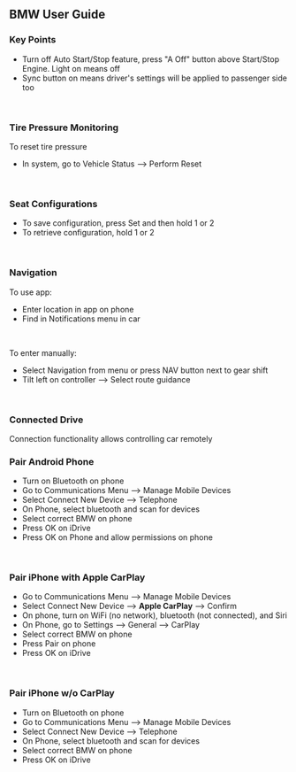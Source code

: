 ## BMW User Guide

### Key Points
* Turn off Auto Start/Stop feature, press "A Off" button above Start/Stop Engine. Light on means off
* Sync button on means driver's settings will be applied to passenger side too
<br />

### Tire Pressure Monitoring
To reset tire pressure
* In system, go to Vehicle Status --> Perform Reset
<br />

### Seat Configurations
* To save configuration, press Set and then hold 1 or 2
* To retrieve configuration, hold 1 or 2
<br />

### Navigation
To use app:
* Enter location in app on phone
* Find in Notifications menu in car
<br />

To enter manually:
* Select Navigation from menu or press NAV button next to gear shift
* Tilt left on controller --> Select route guidance
<br />

### Connected Drive
Connection functionality allows controlling car remotely
<br />

### Pair Android Phone
* Turn on Bluetooth on phone
* Go to Communications Menu --> Manage Mobile Devices
* Select Connect New Device --> Telephone
* On Phone, select bluetooth and scan for devices
* Select correct BMW on phone
* Press OK on iDrive
* Press OK on Phone and allow permissions on phone
<br />

### Pair iPhone with Apple CarPlay
* Go to Communications Menu --> Manage Mobile Devices
* Select Connect New Device --> **Apple CarPlay** --> Confirm
* On phone, turn on WiFi (no network), bluetooth (not connected), and Siri
* On Phone, go to Settings --> General --> CarPlay
* Select correct BMW on phone
* Press Pair on phone
* Press OK on iDrive
<br />

### Pair iPhone w/o CarPlay
* Turn on Bluetooth on phone
* Go to Communications Menu --> Manage Mobile Devices
* Select Connect New Device --> Telephone
* On Phone, select bluetooth and scan for devices
* Select correct BMW on phone
* Press OK on iDrive
<br />
